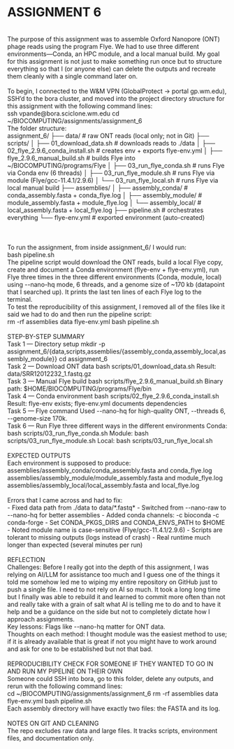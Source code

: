 # **ASSIGNMENT 6**
<br>
The purpose of this assignment was to assemble Oxford Nanopore (ONT) phage reads using the program
Flye. We had to use three different environments—Conda, an HPC module, and a
local manual build. My goal for this assignment is not just to make something run once but to structure everything so that I
(or anyone else) can delete the outputs and recreate them cleanly with a single command later on.
<br>
<br>
To begin, I connected to the W&M VPN (GlobalProtect → portal gp.wm.edu), SSH’d to the bora
cluster, and moved into the project directory structure for this assignment with the following command lines:
<br>
    ssh vpande@bora.sciclone.wm.edu
    cd ~/BIOCOMPUTING/assignments/assignment_6
<br>
The folder structure:
<br>
assignment_6/
├── data/                        # raw ONT reads (local only; not in Git)
├── scripts/
│   ├── 01_download_data.sh       # downloads reads to ./data
│   ├── 02_flye_2.9.6_conda_install.sh  # creates env + exports flye-env.yml
│   ├── flye_2.9.6_manual_build.sh      # builds Flye into ~/BIOCOMPUTING/programs/Flye
│   ├── 03_run_flye_conda.sh            # runs Flye via Conda env (6 threads)
│   ├── 03_run_flye_module.sh           # runs Flye via module (Flye/gcc-11.4.1/2.9.6)
│   └── 03_run_flye_local.sh            # runs Flye via local manual build
├── assemblies/
│   ├── assembly_conda/      # conda_assembly.fasta + conda_flye.log
│   ├── assembly_module/     # module_assembly.fasta + module_flye.log
│   └── assembly_local/      # local_assembly.fasta + local_flye.log
├── pipeline.sh               # orchestrates everything
└── flye-env.yml              # exported environment (auto-created)
<br>
<br>
<br>
<br>
To run the assignment, from inside assignment_6/ I would run:
<br>
    bash pipeline.sh
<br>
The pipeline script would download the ONT reads, build a local Flye copy, create and
document a Conda environment (flye-env + flye-env.yml), run Flye three times in the three different environments
(Conda, module, local) using --nano-hq mode, 6 threads, and a genome size of
~170 kb (datapoint that I searched up). It prints the last ten lines of each Flye log to the terminal.
<br>
To test the reproducibility of this assignment, I removed all of the files like it said we had to do and then run the pipeline script:
<br>
    rm -rf assemblies data flye-env.yml
    bash pipeline.sh
<br>
<br>
STEP-BY-STEP SUMMARY
<br>
Task 1 — Directory setup
    mkdir -p assignment_6/{data,scripts,assemblies/{assembly_conda,assembly_local,assembly_module}}
    cd assignment_6
<br>
Task 2 — Download ONT data
    bash scripts/01_download_data.sh
Result: data/SRR12012232_1.fastq.gz
<br>
Task 3 — Manual Flye build
    bash scripts/flye_2.9.6_manual_build.sh
Binary path: $HOME/BIOCOMPUTING/programs/Flye/bin
<br>
Task 4 — Conda environment
    bash scripts/02_flye_2.9.6_conda_install.sh
Result: flye-env exists; flye-env.yml documents dependencies
<br>
Task 5 — Flye command
    Used --nano-hq for high-quality ONT, --threads 6, --genome-size 170k.
<br>
Task 6 — Run Flye three different ways in the different environments
    Conda:  bash scripts/03_run_flye_conda.sh
    Module: bash scripts/03_run_flye_module.sh
    Local:  bash scripts/03_run_flye_local.sh
<br>
<br>
EXPECTED OUTPUTS
<br>
Each environment is supposed to produce:
    assemblies/assembly_conda/conda_assembly.fasta and conda_flye.log
    assemblies/assembly_module/module_assembly.fasta and module_flye.log
    assemblies/assembly_local/local_assembly.fasta and local_flye.log
<br>
<br>
Errors that I came across and had to fix:
<br>
- Fixed data path from ./data to data/*.fastq*
- Switched from --nano-raw to --nano-hq for better assemblies
- Added conda channels: -c bioconda -c conda-forge
- Set CONDA_PKGS_DIRS and CONDA_ENVS_PATH to $HOME
- Noted module name is case-sensitive (Flye/gcc-11.4.1/2.9.6)
- Scripts are tolerant to missing outputs (logs instead of crash)
- Real runtime much longer than expected (several minutes per run)
<br>
<br>
REFLECTION
<br>
Challenges:
Before I really got into the depth of this assignment, I was relying on AI/LLM for assistance too much and I guess one of the things it told me somehow led me to wiping my entire repository on GitHub just to push a single file. I need to not rely on AI so much.
It took a long long time but I finally was able to rebuild it and learned to commit more often than not and really take with a grain of salt what AI is telling me to do and to have it help and be a guidance on the side but not to completely dictate how I approach assignments.
<br>
Key lessons:
Flags like --nano-hq
matter for ONT data.
<br>
Thoughts on each method:
I thought module was the easiest method to use; if it is already available that is great if not you might have to work around and ask for one to be established but not that bad.
<br>
<br>
REPRODUCIBILITY CHECK FOR SOMEONE IF THEY WANTED TO GO IN AND RUN MY PIPELINE ON THEIR OWN
<br>
Someone could SSH into bora, go to this folder, delete any outputs, and rerun with the following command lines:
<br>
    cd ~/BIOCOMPUTING/assignments/assignment_6
    rm -rf assemblies data flye-env.yml
    bash pipeline.sh
<br>
Each assembly directory will have exactly two files: the FASTA and its log.
<br>
<br>
NOTES ON GIT AND CLEANING
<br>
The repo excludes raw data and large files. It tracks scripts, environment
files, and documentation only.
<br>

